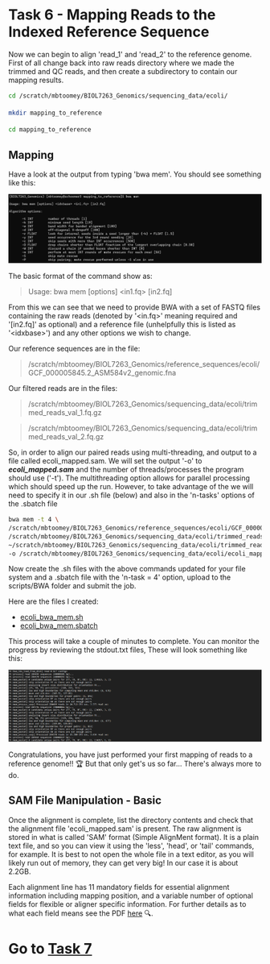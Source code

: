 # Task 6 - Mapping Reads to the Indexed Reference Sequence
Now we can begin to align 'read_1' and 'read_2' to the reference genome. First of all change back into raw reads directory where we made the trimmed and QC reads, and then create a subdirectory to contain our mapping results.
```bash
cd /scratch/mbtoomey/BIOL7263_Genomics/sequencing_data/ecoli/

mkdir mapping_to_reference

cd mapping_to_reference
```

## Mapping
Have a look at the output from typing 'bwa mem'. You should see something like this:

![bwa mem](https://github.com/mbtoomey/genomics_adventure/blob/release/images/bwa_mem_help.png)

The basic format of the command show as:

>Usage: bwa mem [options] <idxbase> <in1.fq> [in2.fq]

From this we can see that we need to provide BWA with a set of FASTQ files containing the raw reads (denoted by
'\<in.fq>' meaning required and '[in2.fq]' as optional) and a reference file (unhelpfully this is listed as '\<idxbase>') and any other options we wish to change. 
  
Our reference sequences are in the file:
>/scratch/mbtoomey/BIOL7263_Genomics/reference_sequences/ecoli/GCF_000005845.2_ASM584v2_genomic.fna

Our filtered reads are in the files:
>/scratch/mbtoomey/BIOL7263_Genomics/sequencing_data/ecoli/trimmed_reads_val_1.fq.gz

>/scratch/mbtoomey/BIOL7263_Genomics/sequencing_data/ecoli/trimmed_reads_val_2.fq.gz

So, in order to align our paired reads using multi-threading, and output to a file called ecoli_mapped.sam. We will set the output '-o'  to ***ecoli_mapped.sam*** and the number of threads/processes the program should use ('-t'). The multithreading option allows for parallel processing which should speed up the run. However, to take advantage of the we will need to specify it in our .sh file (below) and also in the 'n-tasks' options of the .sbatch file 

```bash
bwa mem -t 4 \
/scratch/mbtoomey/BIOL7263_Genomics/reference_sequences/ecoli/GCF_000005845.2_ASM584v2_genomic \
/scratch/mbtoomey/BIOL7263_Genomics/sequencing_data/ecoli/trimmed_reads_val_1.fq.gz \
~/scratch/mbtoomey/BIOL7263_Genomics/sequencing_data/ecoli/trimmed_reads_val_2.fq.gz
-o /scratch/mbtoomey/BIOL7263_Genomics/sequencing_data/ecoli/ecoli_mapped.sam
```

Now create the .sh files with the above commands updated for your file system and a .sbatch file with the 'n-task = 4' option, upload to the scripts/BWA folder and submit the job.

Here are the files I created: 
* [ecoli_bwa_mem.sh](https://github.com/mbtoomey/genomics_adventure/blob/release/scripts/ecoli_bwa_mem.sh)
* [ecoli_bwa_mem.sbatch](https://github.com/mbtoomey/genomics_adventure/blob/release/scripts/ecoli_bwa_mem.sbatch)

This process will take a couple of minutes to complete. You can monitor the progress by reviewing the stdout.txt files, These will look something like this: 

![bwa mapping](https://github.com/mbtoomey/genomics_adventure/blob/release/images/bwa_mem_run.png)

Congratulations, you have just performed your first mapping of reads to a reference genome!! :trophy: But that only get's us so far... There's always more to do.

## SAM File Manipulation - Basic
Once the alignment is complete, list the directory contents and check that the alignment file 'ecoli_mapped.sam' is present. The raw alignment is stored in what is called 'SAM' format (Simple AlignMent format). It is a plain text file, and so you can view it using the 'less', 'head', or 'tail' commands, for example. It is best to not open the whole file in a text editor, as you will likely run out of memory, they can get very big! In our case it is about 2.2GB.

Each alignment line has 11 mandatory fields for essential alignment information including mapping position, and a variable number of optional fields for flexible or aligner specific information. For further details as to what each field means see the PDF [here](http://samtools.sourceforge.net/SAM1.pdf) :mag:. 

# Go to [Task 7](https://github.com/mbtoomey/genomics_adventure/blob/release/chapter_2/task_7.md)
